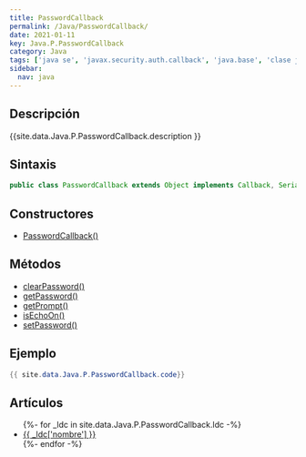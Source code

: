 ```yaml
---
title: PasswordCallback
permalink: /Java/PasswordCallback/
date: 2021-01-11
key: Java.P.PasswordCallback
category: Java
tags: ['java se', 'javax.security.auth.callback', 'java.base', 'clase java', 'Java 1.4']
sidebar: 
  nav: java
---
```


## Descripción
{{site.data.Java.P.PasswordCallback.description }}

## Sintaxis
~~~java
public class PasswordCallback extends Object implements Callback, Serializable
~~~

## Constructores
* [PasswordCallback()](/Java/PasswordCallback/PasswordCallback/)

## Métodos
* [clearPassword()](/Java/PasswordCallback/clearPassword)
* [getPassword()](/Java/PasswordCallback/getPassword)
* [getPrompt()](/Java/PasswordCallback/getPrompt)
* [isEchoOn()](/Java/PasswordCallback/isEchoOn)
* [setPassword()](/Java/PasswordCallback/setPassword)

## Ejemplo
~~~java
{{ site.data.Java.P.PasswordCallback.code}}
~~~

## Artículos
<ul>
{%- for _ldc in site.data.Java.P.PasswordCallback.ldc -%}
   <li>
       <a href="{{_ldc['url'] }}">{{ _ldc['nombre'] }}</a>
   </li>
{%- endfor -%}
</ul>
